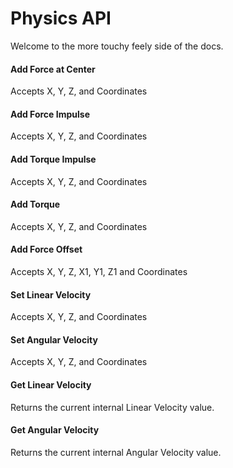# Physics API

Welcome to the more touchy feely side of the docs.

#### **Add Force at Center**

Accepts X, Y, Z, and Coordinates

#### **Add Force Impulse**

Accepts X, Y, Z, and Coordinates

#### **Add Torque Impulse**

Accepts X, Y, Z, and Coordinates

#### **Add Torque**

Accepts X, Y, Z, and Coordinates

#### **Add Force Offset**

Accepts X, Y, Z, X1, Y1, Z1 and Coordinates

#### **Set Linear Velocity**

Accepts X, Y, Z, and Coordinates

#### **Set Angular Velocity**

Accepts X, Y, Z, and Coordinates

#### **Get Linear Velocity**

Returns the current internal Linear Velocity value.

#### **Get Angular Velocity**

Returns the current internal Angular Velocity value.